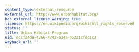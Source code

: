```yaml
---
content_type: external-resource
external_url: http://www.urbanhabitat.org/
has_external_license_warning: true
license: https://en.wikipedia.org/wiki/All_rights_reserved
status: ''
title: Urban Habitat Program
uid: eccf24da-4266-4742-a34a-05221cfdc1c3
wayback_url: ''
---
```

